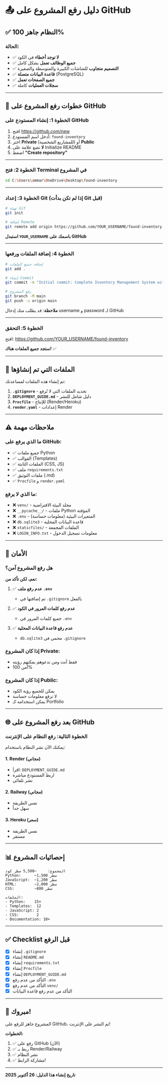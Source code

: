 # 📤 دليل رفع المشروع على GitHub

## ✅ النظام جاهز 100%

### الحالة:
- ✅ **لا توجد أخطاء** في الكود
- ✅ **جميع الوظائف تعمل** بشكل كامل
- ✅ **التصميم متجاوب** للشاشات الكبيرة والمتوسطة والصغيرة
- ✅ **قاعدة البيانات متصلة** (PostgreSQL)
- ✅ **جميع الصفحات تعمل**
- ✅ **سجلات العمليات** كاملة

---

## 🚀 خطوات رفع المشروع على GitHub

### الخطوة 1: إنشاء المستودع على GitHub

1. افتح https://github.com/new
2. أدخل اسم المستودع: `found-inventory`
3. اختر **Private** (للمشاريع الشخصية) أو **Public**
4. **لا** تضع علامة على Initialize README
5. اضغط **"Create repository"**

---

### الخطوة 2: فتح Terminal في المشروع

```bash
cd C:\Users\ammar\OneDrive\Desktop\found-inventory
```

---

### الخطوة 3: إعداد Git (إذا لم تكن بدأت Git قبل)

```bash
# تهيئة Git
git init

# إضافة Remote
git remote add origin https://github.com/YOUR_USERNAME/found-inventory.git
```

**استبدل `YOUR_USERNAME` باسمك على GitHub**

---

### الخطوة 4: إضافة الملفات ورفعها

```bash
# إضافة جميع الملفات
git add .

# إنشاء Commit
git commit -m "Initial commit: Complete Inventory Management System with PostgreSQL"

# رفع المشروع
git branch -M main
git push -u origin main
```

**ملاحظة**: قد يطلب منك إدخال username و password لـ GitHub

---

### الخطوة 5: التحقق

افتح: https://github.com/YOUR_USERNAME/found-inventory

**ستجد جميع الملفات هناك!** ✅

---

## 📝 الملفات التي تم إنشاؤها

تم إنشاء هذه الملفات لمساعدتك:

1. **`.gitignore`** - تحديد الملفات التي لا تُرفع
2. **`DEPLOYMENT_GUIDE.md`** - دليل شامل للنشر
3. **`Procfile`** - للإنتاج (Render/Heroku)
4. **`render.yaml`** - إعدادات Render

---

## ⚠️ ملاحظات مهمة

### ما الذي يرفع على GitHub:
- ✅ جميع ملفات Python
- ✅ القوالب (Templates)
- ✅ الملفات الثابتة (CSS, JS)
- ✅ ملف `requirements.txt`
- ✅ ملفات التوثيق (.md)
- ✅ `Procfile` و `render.yaml`

### ما الذي لا يرفع:
- ❌ `venv/` - مجلد البيئة الافتراضية
- ❌ `__pycache__/` - ملفات Python المؤقتة
- ❌ `.env` - المتغيرات البيئية (معلومات حساسة)
- ❌ `db.sqlite3` - قاعدة البيانات المحلية
- ❌ `staticfiles/` - الملفات المجمعة
- ❌ `LOGIN_INFO.txt` - معلومات تسجيل الدخول

---

## 🔐 الأمان

### هل رفع المشروع آمن؟
**نعم، لكن تأكد من:**

1. ✅ **عدم رفع ملف `.env`**
   - تم إضافتها في `.gitignore` بالفعل
   
2. ✅ **عدم رفع كلمات المرور في الكود**
   - جميع كلمات المرور في `.env`
   
3. ✅ **عدم رفع قاعدة البيانات المحلية**
   - `db.sqlite3` محمي في `.gitignore`

### إذا كان المشروع Private:
- فقط أنت ومن تدعوهم يمكنهم رؤيته
- آمن 100%

### إذا كان المشروع Public:
- يمكن للجميع رؤية الكود
- لا ترفع معلومات حساسة
- يمكن استخدامه كـ Portfolio

---

## 🌐 بعد رفع المشروع على GitHub

### الخطوة التالية: رفع النظام على الإنترنت

يمكنك الآن نشر النظام باستخدام:

#### 1. **Render** (مجاني)
- اقرأ: `DEPLOYMENT_GUIDE.md`
- اربط المستودع مباشرة
- نشر تلقائي

#### 2. **Railway** (مجاني)
- نفس الطريقة
- سهل جداً

#### 3. **Heroku** (سعر)
- نفس الطريقة
- مستقر

---

## 📊 إحصائيات المشروع

```
المجموع:     ~5,500 سطر كود
Python:      ~1,500 سطر
JavaScript:  ~1,200 سطر
HTML:        ~2,000 سطر
CSS:         ~800 سطر

الملفات:
- Python:    15+
- Templates:  12
- JavaScript: 2
- CSS:        2
- Documentation: 10+
```

---

## ✅ Checklist قبل الرفع

- [x] إنشاء `.gitignore`
- [x] إنشاء `README.md`
- [x] إنشاء `requirements.txt`
- [x] إنشاء `Procfile`
- [x] إنشاء `DEPLOYMENT_GUIDE.md`
- [x] التأكد من عدم رفع `.env`
- [x] التأكد من عدم رفع `venv/`
- [x] التأكد من عدم رفع قاعدة البيانات

---

## 🎉 مبروك!

المشروع جاهز للرفع على GitHub، ثم النشر على الإنترنت!

**الخطوات:**
1. ✅ رفع على GitHub (الآن)
2. ✅ ربط بـ Render/Railway
3. ✅ نشر النظام
4. ✅ مشاركة الرابط!

---

**تاريخ إنشاء هذا الدليل: 26 أكتوبر 2025**

